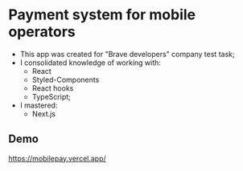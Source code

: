 # Payment system for mobile operators

- This app was created for "Brave developers" company test task;
- I consolidated knowledge of working with:
  - React
  - Styled-Components
  - React hooks
  - TypeScript;
- I mastered:
  - Next.js
## Demo
https://mobilepay.vercel.app/
